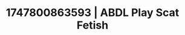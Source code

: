 ---
categories:
- Nude Olympics
- Erotic archetypes
- Chastity play
- Authentic sex
- Voyeur fantasy
image: /assets/images/1747800863593.jpg
layout: post
seo:
  description: Featured content with sensual ABDL Play, Scat Fetish. HD images available.
  keywords: ABDL Play, Scat Fetish
  og_image: /assets/images/1747800863593.jpg
  schema_type: VisualArtwork
tags:
- '#1747800863593'
- ABDL Play
- Scat Fetish
title: 1747800863593 | ABDL Play Scat Fetish
---